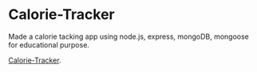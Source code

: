 # Calorie-Tracker
Made a calorie tacking app using node.js, express, mongoDB, mongoose for educational purpose.

[Calorie-Tracker](https://calorie-tracker-node.vercel.app/).
